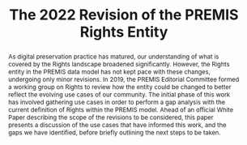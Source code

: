 ---
abstract: As digital preservation practice has matured, our understanding of what
  is covered by the Rights landscape broadened significantly. However, the Rights
  entity in the PREMIS data model has not kept pace with these changes, undergoing
  only minor revisions. In 2019, the PREMIS Editorial Committee formed a working group
  on Rights to review how the entity could be changed to better reflect the evolving
  use cases of our community. The initial phase of this work has involved gathering
  use cases in order to perform a gap analysis with the current definition of Rights
  within the PREMIS model. Ahead of an official White Paper describing the scope of
  the revisions to be considered, this paper presents a discussion of the use cases
  that have informed this work, and the gaps we have identified, before briefly outlining
  the next steps to be taken.
creators:
- Karin Bredenberg
- Bertrand Caron
- Leslie Johnston
- Michelle Lindlar
- Jack O’Sullivan
- Sarah Romkey
- Marjolein Steeman
date: null
document_url: https://osf.io/download/bx57a/
grand_parent: iPRES
institutions:
- Netherlands Institute For Sound And Vision
keywords:
- premis
- rights
- data model
landing_page_url: https://osf.io/fmxup/
language: eng
layout: publication
license: CC-BY 4.0 International
notes_url: https://osf.io/download/6ufvc/
parent: iPRES 2022
publication_type: short paper
size: null
slides_url: https://osf.io/download/u3rqh/
source_name: iPRES:osf:fmxup
stream_url: https://youtu.be/gp_vgpi0-P0
title: The 2022 Revision of the PREMIS Rights Entity
year: 2022
---